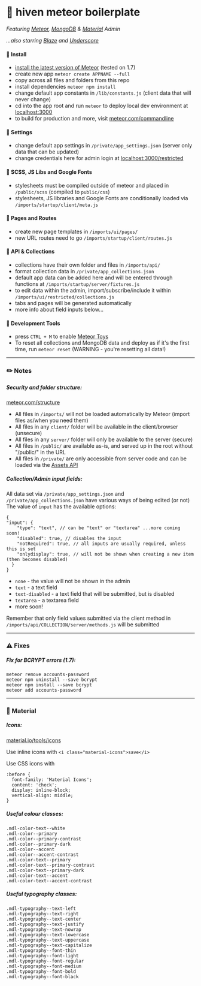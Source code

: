 # 💎 hiven meteor boilerplate
*Featuring [Meteor](https://www.meteor.com/), [MongoDB](https://www.mongodb.com/) & [Material](https://getmdl.io/) Admin*

*...also starring [Blaze](http://blazejs.org) and [Underscore](https://underscorejs.org/)*

#### 🔹 Install
* [install the latest version of Meteor](https://www.meteor.com/install) (tested on 1.7)
* create new app `meteor create APPNAME --full`
* copy across all files and folders from this repo
* install dependencies `meteor npm install`
* change default app constants in `/lib/constants.js` (client data that will never change)
* cd into the app root and run `meteor` to deploy local dev environment at [localhost:3000](http://localhost:3000/)
* to build for production and more, visit [meteor.com/commandline](https://docs.meteor.com/commandline.html)

#### 🔹 Settings
* change default app settings in `/private/app_settings.json` (server only data that can be updated)
* change credentials here for admin login at [localhost:3000/restricted](http://localhost:3000/restricted)

#### 🔹 SCSS, JS Libs and Google Fonts
* stylesheets must be compiled outside of meteor and placed in `/public/scss` (compiled to `public/css`)
* stylesheets, JS libraries and Google Fonts are conditionally loaded via `/imports/startup/client/meta.js`

#### 🔹 Pages and Routes
* create new page templates in `/imports/ui/pages/`
* new URL routes need to go `/imports/startup/client/routes.js`

#### 🔹 API & Collections
* collections have their own folder and files in `/imports/api/`
* format collection data in `/private/app_collections.json`
* default app data can be added here and will be entered through functions at `/imports/startup/server/fixtures.js`
* to edit data within the admin, import/subscribe/include it within `/imports/ui/restricted/collections.js`
* tabs and pages will be generated automatically
* more info about field inputs below...

#### 🔹 Development Tools
* press `CTRL + M` to enable [Meteor Toys](http://meteor.toys/)
* To reset all collections and MongoDB data and deploy as if it's the first time, run `meteor reset` (WARNING - you're resetting all data!)

-------------------

### ✏️ Notes

##### Security and folder structure:
[meteor.com/structure](https://guide.meteor.com/structure.html)

* All files in `/imports/` will not be loaded automatically by Meteor (import files as/when you need them)
* All files in any `client/` folder will be available in the client/browser (unsecure)
* All files in any `server/` folder will only be available to the server (secure)
* All files in `/public/` are available as-is, and served up in the root without "/public/" in the URL
* All files in `/private/` are only accessible from server code and can be loaded via the [Assets API](http://docs.meteor.com/#/full/assets_getText)

##### Collection/Admin input fields:

All data set via `/private/app_settings.json` and `/private/app_collections.json` have various ways of being edited (or not)
The value of `input` has the available options:
```
{
"input": {
    "type": "text", // can be "text" or "textarea" ...more coming soon! 
    "disabled": true, // disables the input
    "notRequired": true, // all inputs are usually required, unless this is set
    "onlydisplay": true, // will not be shown when creating a new item (then becomes disabled)
  }
}
```

* `none` - the value will not be shown in the admin
* `text` - a text field
* `text-disabled` - a text field that will be submitted, but is disabled
* `textarea` - a textarea field
* more soon!

Remember that only field values submitted via the client method in `/imports/api/COLLECTION/server/methods.js` will be submitted

-------------------

### ⚠️ Fixes

##### Fix for BCRYPT errors (1.7):
```
meteor remove accounts-password
meteor npm uninstall --save bcrypt
meteor npm install --save bcrypt
meteor add accounts-password
```

-------------------

### 🔵 Material

##### Icons:
[material.io/tools/icons](https://material.io/tools/icons/?style=baseline)

Use inline icons with `<i class="material-icons">save</i>`

Use CSS icons with
```
:before {
  font-family: 'Material Icons';
  content: 'check';
  display: inline-block;
  vertical-align: middle;
}
```

##### Useful colour classes:
```
.mdl-color-text--white
.mdl-color--primary
.mdl-color--primary-contrast
.mdl-color--primary-dark
.mdl-color--accent
.mdl-color--accent-contrast
.mdl-color-text--primary
.mdl-color-text--primary-contrast
.mdl-color-text--primary-dark
.mdl-color-text--accent
.mdl-color-text--accent-contrast
```

##### Useful typography classes:
```
.mdl-typography--text-left
.mdl-typography--text-right
.mdl-typography--text-center
.mdl-typography--text-justify
.mdl-typography--text-nowrap
.mdl-typography--text-lowercase
.mdl-typography--text-uppercase
.mdl-typography--text-capitalize
.mdl-typography--font-thin
.mdl-typography--font-light
.mdl-typography--font-regular
.mdl-typography--font-medium
.mdl-typography--font-bold
.mdl-typography--font-black
```
